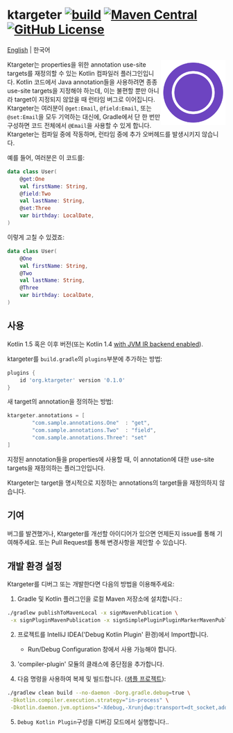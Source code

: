 # ktargeter [![build](https://github.com/ktargeter/ktargeter/workflows/build/badge.svg)](https://github.com/ktargeter/ktargeter/actions?query=workflow%3Abuild) [![Maven Central](https://maven-badges.herokuapp.com/maven-central/org.ktargeter/gradle-plugin/badge.svg)](https://search.maven.org/artifact/org.ktargeter/gradle-plugin) [![GitHub License](https://img.shields.io/badge/license-Apache%20License%202.0-blue.svg?style=flat)](https://www.apache.org/licenses/LICENSE-2.0)
<a href="https://github.com/ktargeter/ktargeter#ktargeter---">English</a> | 한국어

<img src="./logo.svg" align="right" width="150px" alt="ktargeter logo">

Ktargeter는 properties을 위한 annotation use-site targets를 재정의할 수 있는 Kotlin 컴파일러 플러그인입니다. 
Kotlin 코드에서 Java annotation들을 사용하려면 종종 use-site targets을 지정해야 하는데, 
이는 불편할 뿐만 아니라 target이 지정되지 않았을 때 런타임 버그로 이어집니다.
Ktargeter는 여러분이 `@get:Email`, `@field:Email`, 또는 `@set:Email`을 모두 기억하는 대신에, 
Gradle에서 단 한 번만 구성하면 코드 전체에서 `@Email`을 사용할 수 있게 합니다.
Ktargeter는 컴파일 중에 작동하며, 런타임 중에 추가 오버헤드를 발생시키지 않습니다.

예를 들어, 여러분은 이 코드를:
```kotlin
data class User(
    @get:One
    val firstName: String,
    @field:Two
    val lastName: String,
    @set:Three
    var birthday: LocalDate,     
)
```
이렇게 고칠 수 있겠죠:

```kotlin
data class User(
    @One
    val firstName: String,
    @Two
    val lastName: String,
    @Three
    var birthday: LocalDate,     
)
```

## 사용
Kotlin 1.5 혹은 이후 버전(또는 Kotlin 1.4 
[with JVM IR backend enabled](https://kotlinlang.org/docs/whatsnew1430.html#jvm-ir-compiler-backend-reaches-beta)).

ktargeter를 `build.gradle`의 `plugins`부분에 추가하는 방법:
```gradle
plugins {
    id 'org.ktargeter' version '0.1.0'
}
```

새 target의 annotation을 정의하는 방법:
```gradle
ktargeter.annotations = [
        "com.sample.annotations.One"  : "get",
        "com.sample.annotations.Two"  : "field",
        "com.sample.annotations.Three": "set"
]
```

지정된 annotation들을 properties에 사용할 때, 이 annotation에 대한 use-site targets을 재정의하는 플러그인입니다.

Ktargeter는 target을 명시적으로 지정하는 annotations의 target들을 재정의하지 않습니다. 

## 기여

버그를 발견했거나, Ktargeter를 개선할 아이디어가 있으면 언제든지 issue를 통해 기여해주세요.
또는 Pull Request를 통해 변경사항을 제안할 수 있습니다.

## 개발 환경 설정

Ktargeter를 디버그 또는 개발한다면 다음의 방법을 이용해주세요:

1. Gradle 및 Kotlin 플러그인을 로컬 Maven 저장소에 설치합니다.:
```sh
./gradlew publishToMavenLocal -x signMavenPublication \
 -x signPluginMavenPublication -x signSimplePluginPluginMarkerMavenPublication
```

2. 프로젝트를 IntelliJ IDEA('Debug Kotlin Plugin' 환경)에서 Import합니다.
   - Run/Debug Configuration 창에서 사용 가능해야 합니다.

3. 'compiler-plugin' 모듈의 클래스에 중단점을 추가합니다.

4. 다음 명령을 사용하여 복제 및 빌드합니다. ([샘플 프로젝트](https://github.com/ktargeter/ktargeter-sample)):
```sh
./gradlew clean build --no-daemon -Dorg.gradle.debug=true \
 -Dkotlin.compiler.execution.strategy="in-process" \
 -Dkotlin.daemon.jvm.options="-Xdebug,-Xrunjdwp:transport=dt_socket,address=5005,server=y,suspend=n"
```
5. `Debug Kotlin Plugin`구성을 디버깅 모드에서 실행합니다..
